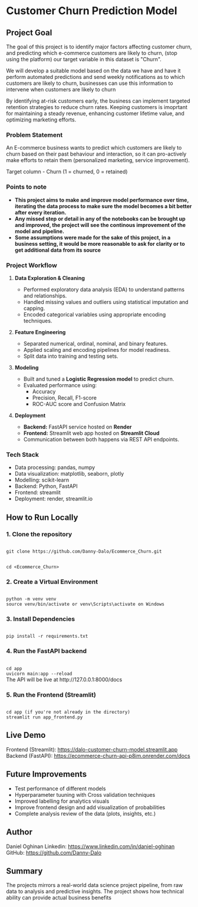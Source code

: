 # Customer Churn Prediction Model

## Project Goal
The goal of this project is to identify major factors affecting customer churn, and predicting which e-commerce customers are likely to churn, (stop using the platform) our target variable in this dataset is "Churn".

We will develop a suitable model based on the data we have and have it perform automated predictions and send weekly notifications as to which customers are likely to churn, businesses can use this information to intervene when customers are likely to churn

By identifying at-risk customers early, the business can implement targeted retention strategies to reduce churn rates. Keeping customers is imoprtant for maintaining a steady revenue, enhancing customer lifetime value, and optimizing marketing efforts.

### Problem Statement
An E-commerce business wants to predict which customers are likely to churn based on their past behaviour and interaction, so it can pro-actively make efforts to retain them (personalized marketing, service improvement).

Target column - Churn (1 = churned, 0 = retained)





### Points to note
+ __This project aims to make and improve model performance over time, iterating the data process to make sure the model becomes a bit better after every iteration.__
+ __Any missed step or detail in any of the notebooks can be brought up and improved, the project will see the continous improvement of the model and pipeline.__
+ __Some assumptions were made for the sake of this project, in a business setting, it would be more reasonable to ask for clarity or to get additional data from its source__


### Project Workflow

1. **Data Exploration & Cleaning**
   - Performed exploratory data analysis (EDA) to understand patterns and relationships.
   - Handled missing values and outliers using statistical imputation and capping.
   - Encoded categorical variables using appropriate encoding techniques.

2. **Feature Engineering**
   - Separated numerical, ordinal, nominal, and binary features.
   - Applied scaling and encoding pipelines for model readiness.
   - Split data into training and testing sets.

3. **Modeling**
   - Built and tuned a **Logistic Regression model** to predict churn.
   - Evaluated performance using:
     - Accuracy
     - Precision, Recall, F1-score
     - ROC-AUC score and Confusion Matrix

4. **Deployment**
   - **Backend:** FastAPI service hosted on **Render**
   - **Frontend:** Streamlit web app hosted on **Streamlit Cloud**
   - Communication between both happens via REST API endpoints.


### Tech Stack
- Data processing: pandas, numpy
- Data visualization: matplotlib, seaborn, plotly
- Modelling: scikit-learn
- Backend: Python, FastAPI
- Frontend: streamlit
- Deployment: render, streamlit.io


## How to Run Locally

### 1. Clone the repository

<code> 
git clone https://github.com/Danny-Dalo/Ecommerce_Churn.git

cd <Ecommerce_Churn>
</code>

### 2. Create a Virtual Environment
<code>
python -m venv venv
source venv/bin/activate or venv\Scripts\activate on Windows
</code>

### 3. Install Dependencies
<code>
pip install -r requirements.txt
</code>

### 4. Run the FastAPI backend
<code>
cd app
uvicorn main:app --reload
</code>
The API will be live at http://127.0.0.1:8000/docs

### 5. Run the Frontend (Streamlit)
<code>
cd app (if you're not already in the directory)
streamlit run app_frontend.py
</code>



## Live Demo
Frontend (Streamlit): https://dalo-customer-churn-model.streamlit.app
Backend (FastAPI): https://ecommerce-churn-api-p8im.onrender.com/docs


## Future Improvements
- Test performance of different models
- Hyperparameter tuuning with Cross validation techniques
- Improved labelling for analytics visuals
- Improve frontend design and add visualization of probabilities
- Complete analysis review of the data (plots, insights, etc.)


## Author
Daniel Oghinan
Linkedin: https://www.linkedin.com/in/daniel-oghinan
GitHub: https://github.com/Danny-Dalo


## Summary
The projects mirrors a real-world data science project pipeline, from raw data to analysis and predictive insights. The project shows how technical ability can provide actual business benefits